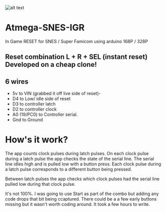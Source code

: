 ![alt text](assets/images/InstallationIGRSNES.png)
# Atmega-SNES-IGR
In Game RESET for SNES / Super Famicom using arduino 168P / 328P

## Reset combination L + R + SEL (instant reset) Developed on a cheap clone!

##  6 wires 

  - 5v to VIN (grabbed it off live side of reset)- 
  - D4 to Low/ idle side of reset
  - D3 to controller latch
  - D2 to controller clock
  - A0 (19/PC0) to Controller serial.
  - Gnd to Ground

 # How's it work?

The app counts clock pulses during latch pulses.
On each clock pulse during a latch pulse the app 
checks the state of the serial line. The serial 
line idles high and is pulled low with a button press.
Each clock pulse during a latch pulse corresponds to
a different button being pressed.

Between latch pulses the app checks which clock
pulses had the serial line pulled low during that 
clock pulse. 

It's not 100%. I was going to use Start as part 
of the combo but adding any code drops that bit being
ccaptured. There could be a a few early buttons 
missing but it wasn't worth coding around. It took a few 
hours to write.
